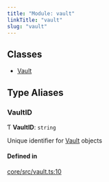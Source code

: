 ```yaml
---
title: "Module: vault"
linkTitle: "vault"
slug: "vault"
---
```


## Classes

-   [Vault](../../classes/vault.Vault)

## Type Aliases

### VaultID

Ƭ **VaultID**: `string`

Unique identifier for [Vault](../../classes/vault.Vault) objects

#### Defined in

[core/src/vault.ts:10](https://github.com/padloc/padloc/blob/b00eb4fd/packages/core/src/vault.ts#L10)
